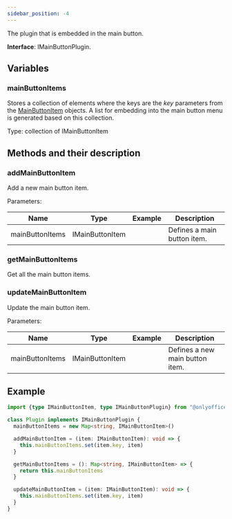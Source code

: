 ```yaml
---
sidebar_position: -4
---
```


The plugin that is embedded in the main button.

**Interface**: IMainButtonPlugin.

## Variables

### mainButtonItems

Stores a collection of elements where the keys are the *key* parameters from the [MainButtonItem](../Plugin%20Items/MainButtonItem.md) objects. A list for embedding into the main button menu is generated based on this collection.

Type: collection of IMainButtonItem

## Methods and their description

### addMainButtonItem

Add a new main button item.

Parameters:

| Name            | Type            | Example | Description                 |
| --------------- | --------------- | ------- | --------------------------- |
| mainButtonItems | IMainButtonItem |         | Defines a main button item. |

### getMainButtonItems

Get all the main button items.

### updateMainButtonItem

Update the main button item.

Parameters:

| Name            | Type            | Example | Description                     |
| --------------- | --------------- | ------- | ------------------------------- |
| mainButtonItems | IMainButtonItem |         | Defines a new main button item. |

## Example

``` ts
import {type IMainButtonItem, type IMainButtonPlugin} from "@onlyoffice/docspace-plugin-sdk"

class Plugin implements IMainButtonPlugin {
  mainButtonItems = new Map<string, IMainButtonItem>()

  addMainButtonItem = (item: IMainButtonItem): void => {
    this.mainButtonItems.set(item.key, item)
  }

  getMainButtonItems = (): Map<string, IMainButtonItem> => {
    return this.mainButtonItems
  }

  updateMainButtonItem = (item: IMainButtonItem): void => {
    this.mainButtonItems.set(item.key, item)
  }
}
```
